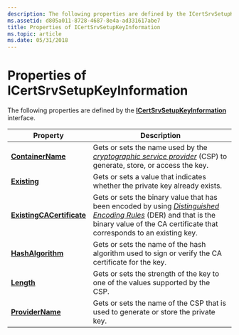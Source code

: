 ```yaml
---
description: The following properties are defined by the ICertSrvSetupKeyInformation interface.
ms.assetid: d805a011-8728-4687-8e4a-ad331617abe7
title: Properties of ICertSrvSetupKeyInformation
ms.topic: article
ms.date: 05/31/2018
---
```


# Properties of ICertSrvSetupKeyInformation

The following properties are defined by the [**ICertSrvSetupKeyInformation**](/windows/desktop/api/Casetup/nn-casetup-icertsrvsetupkeyinformation) interface.



| Property                                                                           | Description                                                                                                                                                                                                                                                                                       |
|------------------------------------------------------------------------------------|---------------------------------------------------------------------------------------------------------------------------------------------------------------------------------------------------------------------------------------------------------------------------------------------------|
| [**ContainerName**](/windows/desktop/api/Casetup/nf-casetup-icertsrvsetupkeyinformation-get_containername)                 | Gets or sets the name used by the [*cryptographic service provider*](../secgloss/c-gly.md) (CSP) to generate, store, or access the key.                                                                       |
| [**Existing**](/windows/desktop/api/Casetup/nf-casetup-icertsrvsetupkeyinformation-get_existing)                           | Gets or sets a value that indicates whether the private key already exists.                                                                                                                                                                                                                       |
| [**ExistingCACertificate**](/windows/desktop/api/Casetup/nf-casetup-icertsrvsetupkeyinformation-get_existingcacertificate) | Gets or sets the binary value that has been encoded by using [*Distinguished Encoding Rules*](../secgloss/d-gly.md) (DER) and that is the binary value of the CA certificate that corresponds to an existing key. |
| [**HashAlgorithm**](/windows/desktop/api/Casetup/nf-casetup-icertsrvsetupkeyinformation-get_hashalgorithm)                 | Gets or sets the name of the hash algorithm used to sign or verify the CA certificate for the key.                                                                                                                                                                                                |
| [**Length**](/windows/desktop/api/Casetup/nf-casetup-icertsrvsetupkeyinformation-get_length)                               | Gets or sets the strength of the key to one of the values supported by the CSP.                                                                                                                                                                                                                   |
| [**ProviderName**](/windows/desktop/api/Casetup/nf-casetup-icertsrvsetupkeyinformation-get_providername)                   | Gets or sets the name of the CSP that is used to generate or store the private key.                                                                                                                                                                                                               |



 

 

 
